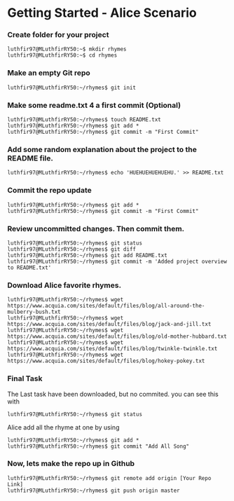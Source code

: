 # Getting Started - Alice Scenario

### Create folder for your project
```
luthfir97@MLuthfirRY50:~$ mkdir rhymes 
luthfir97@MLuthfirRY50:~$ cd rhymes
```

### Make an empty Git repo
```
luthfir97@MLuthfirRY50:~/rhymes$ git init 
```

### Make some readme.txt 4 a first commit (Optional)
```
luthfir97@MLuthfirRY50:~/rhymes$ touch README.txt
luthfir97@MLuthfirRY50:~/rhymes$ git add *
luthfir97@MLuthfirRY50:~/rhymes$ git commit -m "First Commit"
```

### Add some random explanation about the project to the README file.
```
luthfir97@MLuthfirRY50:~/rhymes$ echo 'HUEHUEHUEHUEHU.' >> README.txt
```

### Commit the repo update
```
luthfir97@MLuthfirRY50:~/rhymes$ git add *
luthfir97@MLuthfirRY50:~/rhymes$ git commit -m "First Commit"
```

### Review uncommitted changes. Then commit them.
```
luthfir97@MLuthfirRY50:~/rhymes$ git status
luthfir97@MLuthfirRY50:~/rhymes$ git diff
luthfir97@MLuthfirRY50:~/rhymes$ git add README.txt
luthfir97@MLuthfirRY50:~/rhymes$ git commit -m 'Added project overview to README.txt'
```

### Download Alice favorite rhymes.
```
luthfir97@MLuthfirRY50:~/rhymes$ wget https://www.acquia.com/sites/default/files/blog/all-around-the-mulberry-bush.txt
luthfir97@MLuthfirRY50:~/rhymes$ wget https://www.acquia.com/sites/default/files/blog/jack-and-jill.txt
luthfir97@MLuthfirRY50:~/rhymes$ wget https://www.acquia.com/sites/default/files/blog/old-mother-hubbard.txt
luthfir97@MLuthfirRY50:~/rhymes$ wget https://www.acquia.com/sites/default/files/blog/twinkle-twinkle.txt
luthfir97@MLuthfirRY50:~/rhymes$ wget https://www.acquia.com/sites/default/files/blog/hokey-pokey.txt
``` 

### Final Task
The Last task have been downloaded, but no commited. you can see this with
```
luthfir97@MLuthfirRY50:~/rhymes$ git status
```
Alice add all the rhyme at one by using

```
luthfir97@MLuthfirRY50:~/rhymes$ git add *
luthfir97@MLuthfirRY50:~/rhymes$ git commit "Add All Song"
```

### Now, lets make the repo up in Github
```
luthfir97@MLuthfirRY50:~/rhymes$ git remote add origin [Your Repo Link]
luthfir97@MLuthfirRY50:~/rhymes$ git push origin master
```
